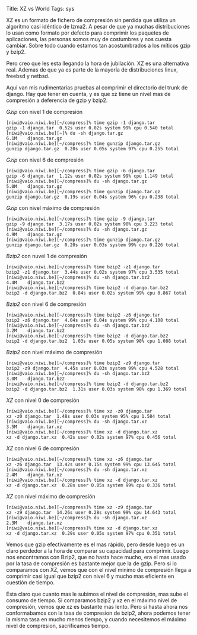 Title: XZ vs World
Tags: sys

XZ es un formato de fichero de compresión sin perdida que utiliza un algoritmo casi idéntico de lzma2. A pesar de que ya muchas distribuciones lo usan como formato por defecto para comprimir los paquetes de aplicaciones, las personas somos muy de costumbres y nos cuesta cambiar. Sobre todo cuando estamos tan acostumbrados a los míticos gzip y bzip2.

Pero creo que les esta llegando la hora de jubilación. XZ es una alternativa real. Ademas de que ya es parte de la mayoría de distribuciones linux, freebsd y netbsd.

Aqui van mis rudimentarias pruebas al comprimir el directorio del trunk de django. Hay que tener en cuenta, y es que xz tiene un nivel mas de compresión a deferencia de gzip y bzip2.


*Gzip* con nivel 1 de compresión

    [niwi@vaio.niwi.be][~/compress]% time gzip -1 django.tar
    gzip -1 django.tar  0.52s user 0.02s system 99% cpu 0.540 total
    [niwi@vaio.niwi.be][~]% du -sh django.tar.gz
    6.1M    django.tar.gz
    [niwi@vaio.niwi.be][~/compress]% time gunzip django.tar.gz
    gunzip django.tar.gz  0.20s user 0.05s system 97% cpu 0.255 total

*Gzip* con nivel 6 de compresión

    [niwi@vaio.niwi.be][~/compress]% time gzip -6 django.tar
    gzip -6 django.tar  1.12s user 0.02s system 99% cpu 1.149 total
    [niwi@vaio.niwi.be][~/compress]% du -sh django.tar.gz
    5.0M    django.tar.gz
    [niwi@vaio.niwi.be][~/compress]% time gunzip django.tar.gz
    gunzip django.tar.gz  0.19s user 0.04s system 96% cpu 0.238 total

*Gzip* con nivel máximo de compresión

    [niwi@vaio.niwi.be][~/compress]% time gzip -9 django.tar
    gzip -9 django.tar  3.17s user 0.02s system 98% cpu 3.223 total
    [niwi@vaio.niwi.be][~/compress]% du -sh django.tar.gz
    4.9M    django.tar.gz
    [niwi@vaio.niwi.be][~/compress]% time gunzip django.tar.gz
    gunzip django.tar.gz  0.20s user 0.03s system 99% cpu 0.226 total

*Bzip2* con nuvel 1 de compresión

    [niwi@vaio.niwi.be][~/compress]% time bzip2 -z1 django.tar
    bzip2 -z1 django.tar  3.44s user 0.02s system 97% cpu 3.535 total
    [niwi@vaio.niwi.be][~/compress]% du -sh django.tar.bz2
    4.4M    django.tar.bz2
    [niwi@vaio.niwi.be][~/compress]% time bzip2 -d django.tar.bz2
    bzip2 -d django.tar.bz2  0.84s user 0.02s system 99% cpu 0.867 total


*Bzip2* con nivel 6 de compresión

    [niwi@vaio.niwi.be][~/compress]% time bzip2 -z6 django.tar
    bzip2 -z6 django.tar  4.04s user 0.04s system 99% cpu 4.108 total
    [niwi@vaio.niwi.be][~/compress]% du -sh django.tar.bz2
    3.2M    django.tar.bz2
    [niwi@vaio.niwi.be][~/compress]% time bzip2 -d django.tar.bz2
    bzip2 -d django.tar.bz2  1.03s user 0.05s system 98% cpu 1.088 total

*Bzip2* con nivel máximo de compresión

    [niwi@vaio.niwi.be][~/compress]% time bzip2 -z9 django.tar
    bzip2 -z9 django.tar  4.45s user 0.03s system 99% cpu 4.528 total
    [niwi@vaio.niwi.be][~/compress]% du -sh django.tar.bz2
    3.0M    django.tar.bz2
    [niwi@vaio.niwi.be][~/compress]% time bzip2 -d django.tar.bz2
    bzip2 -d django.tar.bz2  1.31s user 0.03s system 98% cpu 1.369 total

*XZ* con nivel 0 de compresión

    [niwi@vaio.niwi.be][~/compress]% time xz -z0 django.tar
    xz -z0 django.tar  1.48s user 0.03s system 95% cpu 1.584 total
    [niwi@vaio.niwi.be][~/compress]% du -sh django.tar.xz
    3.5M    django.tar.xz
    [niwi@vaio.niwi.be][~/compress]% time xz -d django.tar.xz
    xz -d django.tar.xz  0.42s user 0.02s system 97% cpu 0.456 total

*XZ* con nivel 6 de compresión

    [niwi@vaio.niwi.be][~/compress]% time xz -z6 django.tar
    xz -z6 django.tar  13.42s user 0.15s system 99% cpu 13.645 total
    [niwi@vaio.niwi.be][~/compress]% du -sh django.tar.xz
    2.4M    django.tar.xz
    [niwi@vaio.niwi.be][~/compress]% time xz -d django.tar.xz
    xz -d django.tar.xz  0.28s user 0.05s system 99% cpu 0.336 total

*XZ* con nivel máximo de compresión

    [niwi@vaio.niwi.be][~/compress]% time xz -z9 django.tar
    xz -z9 django.tar  14.26s user 0.28s system 99% cpu 14.643 total
    [niwi@vaio.niwi.be][~/compress]% du -sh django.tar.xz
    2.3M    django.tar.xz
    [niwi@vaio.niwi.be][~/compress]% time xz -d django.tar.xz
    xz -d django.tar.xz  0.29s user 0.05s system 97% cpu 0.351 total


Vemos que gzip efectivamente es el mas rápido, pero desde luego es un claro perdedor a la hora de comparar su capacidad para comprimir. Luego nos encontramos con Bzip2, que no hasta hace mucho, era el mas usado por la tasa de compresión es bastante mejor que la de gzip. Pero si lo comparamos con XZ, vemos que con el nivel mínimo de compresión llega a comprimir casi igual que bzip2 con nivel 6 y mucho mas eficiente en cuestión de tiempo.

Esta claro que cuanto mas le subimos el nivel de compresión, mas sube el consumo de tiempo. Si comparamos bzip2 y xz en el máximo nivel de compresión, vemos que xz es bastante mas lento. Pero si hasta ahora nos conformabamos con la tasa de compresion de bzip2, ahora podemos tener la misma tasa en mucho menos tiempo, y cuando necesitemos el máximo nivel de compresion, sacrificamos tiempo.

